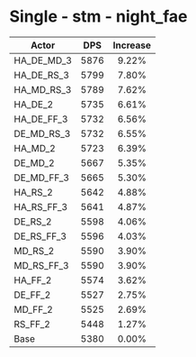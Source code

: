 # Single - stm - night_fae
| Actor | DPS | Increase |
|---|:---:|:---:|
|HA_DE_MD_3|5876|9.22%|
|HA_DE_RS_3|5799|7.80%|
|HA_MD_RS_3|5789|7.62%|
|HA_DE_2|5735|6.61%|
|HA_DE_FF_3|5732|6.56%|
|DE_MD_RS_3|5732|6.55%|
|HA_MD_2|5723|6.39%|
|DE_MD_2|5667|5.35%|
|DE_MD_FF_3|5665|5.30%|
|HA_RS_2|5642|4.88%|
|HA_RS_FF_3|5641|4.87%|
|DE_RS_2|5598|4.06%|
|DE_RS_FF_3|5596|4.03%|
|MD_RS_2|5590|3.90%|
|MD_RS_FF_3|5590|3.90%|
|HA_FF_2|5574|3.62%|
|DE_FF_2|5527|2.75%|
|MD_FF_2|5525|2.69%|
|RS_FF_2|5448|1.27%|
|Base|5380|0.00%|
